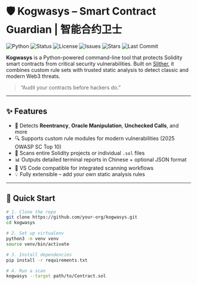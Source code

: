 # 🛡️ Kogwasys – Smart Contract Guardian | 智能合约卫士

![Python](https://img.shields.io/badge/python-3.8%2B-blue)
![Status](https://img.shields.io/badge/status-active-success)
![License](https://img.shields.io/github/license/onoka-ship-it/kogwasys)
![Issues](https://img.shields.io/github/issues/onoka-ship-it/kogwasys)
![Stars](https://img.shields.io/github/stars/onoka-ship-it/kogwasys?style=social)
![Last Commit](https://img.shields.io/github/last-commit/onoka-ship-it/kogwasys)

**Kogwasys** is a Python-powered command-line tool that protects Solidity smart contracts from critical security vulnerabilities. Built on [Slither](https://github.com/crytic/slither), it combines custom rule sets with trusted static analysis to detect classic and modern Web3 threats.

> “Audit your contracts before hackers do.”

---

## ✨ Features

- 🚨 Detects **Reentrancy**, **Oracle Manipulation**, **Unchecked Calls**, and more
- 🔍 Supports custom rule modules for modern vulnerabilities (2025 OWASP SC Top 10)
- 📂 Scans entire Solidity projects or individual `.sol` files
- 📊 Outputs detailed terminal reports in Chinese + optional JSON format
- 🧩 VS Code compatible for integrated scanning workflows
- 💡 Fully extensible – add your own static analysis rules

---

## 🚀 Quick Start

```bash
# 1. Clone the repo
git clone https://github.com/your-org/kogwasys.git
cd kogwasys

# 2. Set up virtualenv
python3 -m venv venv
source venv/bin/activate

# 3. Install dependencies
pip install -r requirements.txt

# 4. Run a scan
kogwasys --target path/to/Contract.sol
